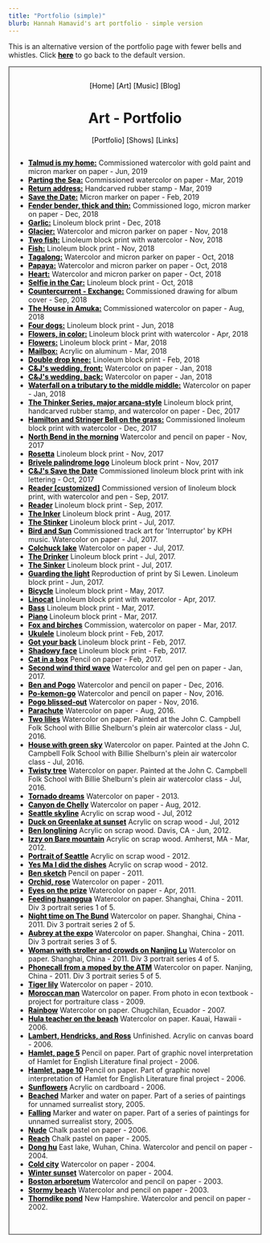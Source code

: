 ```yaml
---
title: "Portfolio (simple)"
blurb: Hannah Hamavid's art portfolio - simple version
---
```

<!-- Simple version of portfolio page in case of slow connections -->
<html>
<head>
<title>Portfolio - ART | Hannah Hamavid</title>
<meta name="keywords" content="Hamavid, Hamavid.com, Hannah Hamavid, art, watercolor"/>
<link rel="icon" href="../../images/favicon-32x32.png">
<meta name="viewport" content="width=device-width, initial-scale=1"/>
<style>
a {text-decoration:none;color:black;}
ul{padding-left:5%;margin-top:2em;}
ul a, span a{text-decoration:underline;font-weight:bold;}
</style>
</head>
<body>

<span>This is an alternative version of the portfolio page with fewer bells and whistles. Click <a href="../portfolio">here</a> to go back to the default version.</span><br>

<!-- Box for everything -->
<div style="border:2px solid grey;padding:1em;">

<!-- Site navigation, header and within-art navigation-->
<div style="text-align:center;">
<p>
<nav>
<a href="../../">[Home]</a>
<a href="../portfolio">[Art]</a>
<a href="../../music">[Music]</a>
<a href="../../blog">[Blog]</a>
</nav>
</p>
<h1>Art - Portfolio</h1>
<p>
<nav>
<a href=".">[Portfolio]</a>
<a href="../shows">[Shows]</a>
<a href="../links">[Links]</a>
</p>
</nav>
</div>

<!-- Portfolio list with image links -->
<ul>
<li><a href="../../images/portfolio/timh stained.png">Talmud is my home:</a> Commissioned watercolor with gold paint and micron marker on paper - Jun, 2019</li>
<li><a href="../../images/portfolio/partingthesea.jpeg">Parting the Sea:</a> Commissioned watercolor on paper - Mar, 2019</li>
<li><a href="../../images/portfolio/returnaddystamp.jpg">Return address:</a> Handcarved rubber stamp - Mar, 2019</li>
<li><a href="../../images/portfolio/savethedate4panels.jpg">Save the Date:</a> Micron marker on paper - Feb, 2019</li>
<li><a href="../../images/portfolio/fenderbender.jpeg">Fender bender, thick and thin:</a> Commissioned logo, micron marker on paper - Dec, 2018</li>
<li><a href="../../images/portfolio/garlic.jpg">Garlic:</a> Linoleum block print - Dec, 2018</li>
<li><a href="../../images/portfolio/glacier.jpg">Glacier:</a> Watercolor and micron parker on paper - Nov, 2018</li>
<li><a href="../../images/portfolio/twofish.jpg">Two fish:</a> Linoleum block print with watercolor - Nov, 2018</li>
<li><a href="../../images/portfolio/fish.jpg">Fish:</a> Linoleum block print - Nov, 2018</li>
<li><a href="../../images/portfolio/tagalong.jpg">Tagalong:</a> Watercolor and micron parker on paper - Oct, 2018</li>
<li><a href="../../images/portfolio/papaya.jpg">Papaya:</a> Watercolor and micron parker on paper - Oct, 2018</li>
<li><a href="../../images/portfolio/heart.jpg">Heart:</a> Watercolor and micron parker on paper - Oct, 2018</li>
<li><a href="../../images/portfolio/selfieincar.jpg">Selfie in the Car:</a> Linoleum block print - Oct, 2018</li>
<li><a href="../../images/portfolio/countercurrent-exchange copy.jpg">Countercurrent - Exchange:</a> Commissioned drawing for album cover - Sep, 2018</li>
<li><a href="../../images/portfolio/shiraamuka.jpg">The House in Amuka:</a> Commissioned watercolor on paper - Aug, 2018</li>
<li><a href="../../images/portfolio/dogs-manybest.jpeg">Four dogs:</a> Linoleum block print - Jun, 2018</li>
<li><a href="../../images/portfolio/flowers color.jpeg">Flowers, in color:</a> Linoleum block print with watercolor - Apr, 2018</li>
<li><a href="../../images/portfolio/flowers bnw.jpeg">Flowers:</a> Linoleum block print - Mar, 2018</li>
<li><a href="../../images/portfolio/mailbox.jpg">Mailbox:</a> Acrylic on aluminum - Mar, 2018</li>
<li><a href="../../images/portfolio/double drop knee.jpeg">Double drop knee:</a> Linoleum block print - Feb, 2018</li>
<li><a href="../../images/portfolio/jc wedding front.jpeg">C&J's wedding, front:</a> Watercolor on paper - Jan, 2018</li>
<li><a href="../../images/portfolio/jc wedding back.jpeg">C&J's wedding, back:</a> Watercolor on paper - Jan, 2018</li>
<li><a href="../../images/portfolio/waterfall.jpg">Waterfall on a tributary to the middle middle:</a> Watercolor on paper - Jan, 2018</li>
<li><a href="../../images/portfolio/thinker series color.jpeg">The Thinker Series, major arcana-style</a> Linoleum block print, handcarved rubber stamp, and watercolor on paper - Dec, 2017</li>
<li><a href="../../images/portfolio/shiracats.jpeg">Hamilton and Stringer Bell on the grass:</a> Commissioned linoleum block print with watercolor - Dec, 2017</li>
<li><a href="../../images/portfolio/diner.jpg">North Bend in the morning</a> Watercolor and pencil on paper - Nov, 2017</li>
<li><a href="../../images/portfolio/rosetta.jpeg">Rosetta</a> Linoleum block print - Nov, 2017</li>
<li><a href="../../images/portfolio/logo print.jpeg">Brivele palindrome logo</a> Linoleum block print - Nov, 2017</li>
<li><a href="../../images/portfolio/SD painted.jpeg">C&J's Save the Date</a> Commissioned linoleum block print with ink lettering - Oct, 2017</li>
<li><a href="../../images/portfolio/reader-zhiyin.jpeg">Reader [customized]</a> Commissioned version of linoleum block print, with watercolor and pen - Sep, 2017.</li>
<li><a href="../../images/portfolio/reader-orig.jpeg">Reader</a> Linoleum block print - Sep, 2017.</li>
<li><a href="../../images/portfolio/inker.jpeg">The Inker</a> Linoleum block print - Aug, 2017.</li>
<li><a href="../../images/portfolio/stinker.jpeg">The Stinker</a> Linoleum block print - Jul, 2017.</li>
<li><a href="../../images/portfolio/kaeleybird.jpeg">Bird and Sun</a> Commissioned track art for 'Interruptor' by KPH music. Watercolor on paper - Jul, 2017.</li>
<li><a href="../../images/portfolio/colchuck.jpeg">Colchuck lake</a> Watercolor on paper - Jul, 2017.</li>
<li><a href="../../images/portfolio/drinker.jpeg">The Drinker</a> Linoleum block print - Jul, 2017.</li>
<li><a href="../../images/portfolio/sinker.jpeg">The Sinker</a> Linoleum block print - Jul, 2017.</li>
<li><a href="../../images/portfolio/guardingthelight.jpeg">Guarding the light</a> Reproduction of print by Si Lewen. Linoleum block print - Jun, 2017.</li>
<!--<li><a href="../../images/portfolio/linosunset.jpeg">Sunset</a> Linoleum block print with watercolor- May, 2017.</li>-->
<li><a href="../../images/portfolio/linobike.jpeg">Bicycle</a> Linoleum block print - May, 2017.</li>
<li><a href="../../images/portfolio/linopogo.jpeg">Linocat</a> Linoleum block print with watercolor - Apr, 2017.</li>
<li><a href="../../images/portfolio/linobass.jpeg">Bass</a> Linoleum block print - Mar, 2017.</li>
<li><a href="../../images/portfolio/linopiano.jpeg">Piano</a> Linoleum block print - Mar, 2017.</li>
<li><a href="../../images/portfolio/fox and birches.jpeg">Fox and birches</a> Commission, watercolor on paper - Mar, 2017.</li>
<li><a href="../../images/portfolio/linoukulele.jpeg">Ukulele</a> Linoleum block print - Feb, 2017.</li>
<li><a href="../../images/portfolio/linogotyourback.jpeg">Got your back</a> Linoleum block print - Feb, 2017.</li>
<li><a href="../../images/portfolio/linoface.jpeg">Shadowy face</a> Linoleum block print - Feb, 2017.</li>
<li><a href="../../images/portfolio/pogo in box sketch.jpeg">Cat in a box</a> Pencil on paper - Feb, 2017.</li>
<li><a href="../../images/portfolio/floodthestreets.jpg">Second wind third wave</a> Watercolor and gel pen on paper - Jan, 2017.</li>
<li><a href="../../images/portfolio/benandpogo.jpg">Ben and Pogo</a> Watercolor and pencil on paper - Dec, 2016.</li>
<li><a href="../../images/portfolio/pokemongo.jpg">Po-kemon-go</a> Watercolor and pencil on paper - Nov, 2016.</li>
<li><a href="../../images/portfolio/pogo_bliss.jpg">Pogo blissed-out</a> Watercolor on paper - Nov, 2016.</li>
<li><a href="../../images/portfolio/parachute.jpg">Parachute</a> Watercolor on paper - Aug, 2016.</li>
<li><a href="../../images/portfolio/two_lilies.jpg">Two lilies</a> Watercolor on paper. Painted at the John C. Campbell Folk School with Billie Shelburn's plein air watercolor class - Jul, 2016.</li>
<li><a href="../../images/portfolio/green_sky.jpg">House with green sky</a> Watercolor on paper. Painted at the John C. Campbell Folk School with Billie Shelburn's plein air watercolor class - Jul, 2016.</li>
<li><a href="../../images/portfolio/twisty_tree.jpg">Twisty tree</a> Watercolor on paper. Painted at the John C. Campbell Folk School with Billie Shelburn's plein air watercolor class - Jul, 2016.</li>
<li><a href="../../images/portfolio/swirlies.jpg">Tornado dreams</a> Watercolor on paper - 2013.</li>
<li><a href="../../images/portfolio/canyondechelly.jpg">Canyon de Chelly</a> Watercolor on paper - Aug, 2012.</li>
<li><a href="../../images/portfolio/seattleskyline.jpg">Seattle skyline</a> Acrylic on scrap wood - Jul, 2012</li>
<li><a href="../../images/portfolio/duck.jpg">Duck on Greenlake at sunset</a> Acrylic on scrap wood - Jul, 2012</li>
<li><a href="../../images/portfolio/davis_longline.jpg">Ben longlining</a> Acrylic on scrap wood. Davis, CA - Jun, 2012.</li>
<li><a href="../../images/portfolio/izzy_baremtn.jpg">Izzy on Bare mountain</a> Acrylic on scrap wood. Amherst, MA - Mar, 2012.</li>
<li><a href="../../images/portfolio/coffee_angels.jpg">Portrait of Seattle</a> Acrylic on scrap wood - 2012.</li>
<li><a href="../../images/portfolio/mermaid.jpg">Yes Ma I did the dishes</a> Acrylic on scrap wood - 2012.</li>
<li><a href="../../images/portfolio/ben sketch.jpeg">Ben sketch</a> Pencil on paper - 2011.</li>
<li><a href="../../images/portfolio/orchidrose.jpg">Orchid, rose</a> Watercolor on paper - 2011.</li>
<li><a href="../../images/portfolio/eyeonthepry.jpg">Eyes on the prize</a> Watercolor on paper - Apr, 2011.</li>
<li><a href="../../images/portfolio/huanggua.jpg">Feeding huanggua</a> Watercolor on paper. Shanghai, China - 2011. Div 3 portrait series 1 of 5.</li>
<li><a href="../../images/portfolio/bund.jpg">Night time on The Bund</a> Watercolor on paper. Shanghai, China - 2011. Div 3 portrait series 2 of 5.</li>
<li><a href="../../images/portfolio/aubrey.jpg">Aubrey at the expo</a> Watercolor on paper. Shanghai, China - 2011. Div 3 portrait series 3 of 5.</li>
<li><a href="../../images/portfolio/nanjinglu.jpg">Woman with stroller and crowds on Nanjing Lu</a> Watercolor on paper. Shanghai, China - 2011. Div 3 portrait series 4 of 5.</li>
<li><a href="../../images/portfolio/moped.jpg">Phonecall from a moped by the ATM</a> Watercolor on paper. Nanjing, China - 2011. Div 3 portrait series 5 of 5.</li>
<!--<li><a href="../../images/portfolio/lineface.jpg">Doodle portrait</a> Watercolor on paper - 2010.</li>-->
<li><a href="../../images/portfolio/tigerlily.jpg">Tiger lily</a> Watercolor on paper - 2010.</li>
<li><a href="../../images/portfolio/moroccanman.jpg">Moroccan man</a> Watercolor on paper. From photo in econ textbook - project for portraiture class - 2009.</li>
<li><a href="../../images/portfolio/rainbow.jpeg">Rainbow</a> Watercolor on paper. Chugchilan, Ecuador - 2007.</li>
<li><a href="../../images/portfolio/hula.jpg">Hula teacher on the beach</a> Watercolor on paper. Kauai, Hawaii - 2006.</li>
<li><a href="../../images/portfolio/LH and R.jpeg">Lambert, Hendricks, and Ross</a> Unfinished. Acrylic on canvas board - 2006.</li>
<li><a href="../../images/portfolio/hamletp5.jpg">Hamlet, page 5</a> Pencil on paper. Part of graphic novel interpretation of Hamlet for English Literature final project - 2006.</li>
<li><a href="../../images/portfolio/hamletp10.png">Hamlet, page 10</a> Pencil on paper. Part of graphic novel interpretation of Hamlet for English Literature final project - 2006.</li>
<li><a href="../../images/portfolio/sunflowers.jpeg">Sunflowers</a> Acrylic on cardboard - 2006.</li>
<li><a href="../../images/portfolio/beached.jpg">Beached</a> Marker and water on paper. Part of a series of paintings for unnamed surrealist story, 2005.</li>
<li><a href="../../images/portfolio/falling.jpg">Falling</a> Marker and water on paper. Part of a series of paintings for unnamed surrealist story, 2005.</li>
<li><a href="../../images/portfolio/nude.jpg">Nude</a> Chalk pastel on paper - 2006.</li>
<li><a href="../../images/portfolio/reach.jpg">Reach</a> Chalk pastel on paper - 2005.</li>
<li><a href="../../images/portfolio/donghu.jpeg">Dong hu</a> East lake, Wuhan, China. Watercolor and pencil on paper - 2004.</li>
<li><a href="../../images/portfolio/citycold.jpg">Cold city</a> Watercolor on paper - 2004.</li>
<li><a href="../../images/portfolio/winter sunset.jpg">Winter sunset</a> Watercolor on paper - 2004.</li>
<li><a href="../../images/portfolio/arboretum.jpeg">Boston arboretum</a> Watercolor and pencil on paper - 2003.</li>
<li><a href="../../images/portfolio/stormy beach.jpeg">Stormy beach</a> Watercolor and pencil on paper - 2003.</li>
<li><a href="../../images/portfolio/thorndike pond.jpeg">Thorndike pond</a>  New Hampshire. Watercolor and pencil on paper - 2002.</li>

</ul>
<br>

</div>
</body>
</html>
